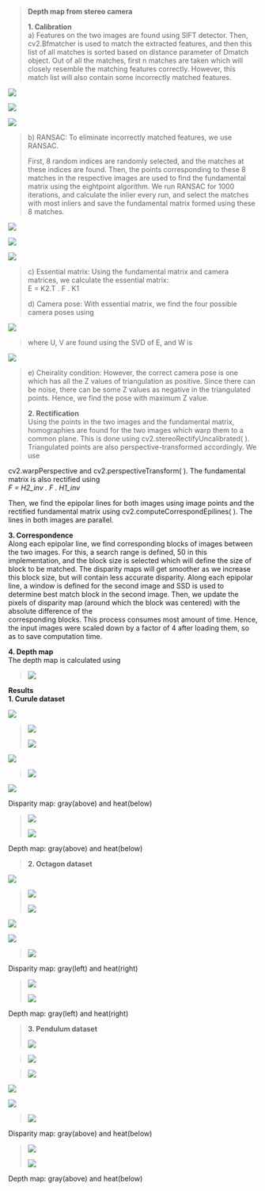 > **Depth map from stereo camera**
> 
>
> **1. Calibration**\
> a) Features on the two images are found using SIFT detector. Then,\
> cv2.Bfmatcher is used to match the extracted features, and then this
> list of all matches is sorted based on distance parameter of Dmatch
> object. Out of all the matches, first n matches are taken which will
> closely resemble the matching features correctly. However, this match
> list will also contain some incorrectly matched features.

![](vertopal_fc3120865ac9415693acbe037064620c/media/image1.png)

![](vertopal_fc3120865ac9415693acbe037064620c/media/image2.png)

![](vertopal_fc3120865ac9415693acbe037064620c/media/image3.png)

> b\) RANSAC: To eliminate incorrectly matched features, we use RANSAC.
>
> First, 8 random indices are randomly selected, and the matches at
> these indices are found. Then, the points corresponding to these 8
> matches in the respective images are used to find the fundamental
> matrix using the eightpoint algorithm. We run RANSAC for 1000
> iterations, and calculate the inlier every run, and select the matches
> with most inliers and save the fundamental matrix formed using these 8
> matches.

![](vertopal_fc3120865ac9415693acbe037064620c/media/image4.png)

![](vertopal_fc3120865ac9415693acbe037064620c/media/image5.png)

![](vertopal_fc3120865ac9415693acbe037064620c/media/image6.png)

> c\) Essential matrix: Using the fundamental matrix and camera
> matrices, we calculate the essential matrix:\
> E = K2.T . F . K1
>
> d\) Camera pose: With essential matrix, we find the four possible
> camera poses using

![](vertopal_fc3120865ac9415693acbe037064620c/media/image7.png)

> where U, V are found using the SVD of E, and W is

![](vertopal_fc3120865ac9415693acbe037064620c/media/image8.png)

> e\) Cheirality condition: However, the correct camera pose is one
> which has all the Z values of triangulation as positive. Since there
> can be noise, there can be some Z values as negative in the
> triangulated points. Hence, we find the pose with maximum Z value.
>
> **2. Rectification**\
> Using the points in the two images and the fundamental matrix,\
> homographies are found for the two images which warp them to a common
> plane. This is done using cv2.stereoRectifyUncalibrated( ).
> Triangulated points are also perspective-transformed accordingly. We
> use

cv2.warpPerspective and cv2.perspectiveTransform( ). The fundamental
matrix is also rectified using\
*F = H2_inv . F . H1_inv*

Then, we find the epipolar lines for both images using image points and
the rectified fundamental matrix using cv2.computeCorrespondEpilines( ).
The lines in both images are parallel.

**3. Correspondence**\
Along each epipolar line, we find corresponding blocks of images between
the two images. For this, a search range is defined, 50 in this
implementation, and the block size is selected which will define the
size of block to be matched. The disparity maps will get smoother as we
increase this block size, but will contain less accurate disparity.
Along each epipolar line, a window is defined for the second image and
SSD is used to determine best match block in the second image. Then, we
update the pixels of disparity map (around which the block was centered)
with the absolute difference of the\
corresponding blocks. This process consumes most amount of time. Hence,
the input images were scaled down by a factor of 4 after loading them,
so as to save computation time.

**4. Depth map**\
The depth map is calculated using

> ![](vertopal_fc3120865ac9415693acbe037064620c/media/image9.png)

**Results**\
**1. Curule dataset**

![](vertopal_fc3120865ac9415693acbe037064620c/media/image10.png)

> ![](vertopal_fc3120865ac9415693acbe037064620c/media/image11.png)
>
> ![](vertopal_fc3120865ac9415693acbe037064620c/media/image12.png)

![](vertopal_fc3120865ac9415693acbe037064620c/media/image13.png)

> ![](vertopal_fc3120865ac9415693acbe037064620c/media/image14.png)

![](vertopal_fc3120865ac9415693acbe037064620c/media/image15.png)

Disparity map: gray(above) and heat(below)

> ![](vertopal_fc3120865ac9415693acbe037064620c/media/image16.png)
>
> ![](vertopal_fc3120865ac9415693acbe037064620c/media/image17.png)

Depth map: gray(above) and heat(below)

> **2. Octagon dataset**

![](vertopal_fc3120865ac9415693acbe037064620c/media/image18.png)

> ![](vertopal_fc3120865ac9415693acbe037064620c/media/image19.png)
>
> ![](vertopal_fc3120865ac9415693acbe037064620c/media/image20.png)

![](vertopal_fc3120865ac9415693acbe037064620c/media/image21.png)

![](vertopal_fc3120865ac9415693acbe037064620c/media/image22.png)

> ![](vertopal_fc3120865ac9415693acbe037064620c/media/image23.png)

Disparity map: gray(left) and heat(right)

> ![](vertopal_fc3120865ac9415693acbe037064620c/media/image24.png)
>
> ![](vertopal_fc3120865ac9415693acbe037064620c/media/image25.png)

Depth map: gray(left) and heat(right)

> **3. Pendulum dataset**
>
> ![](vertopal_fc3120865ac9415693acbe037064620c/media/image26.png)

> ![](vertopal_fc3120865ac9415693acbe037064620c/media/image27.png)

> ![](vertopal_fc3120865ac9415693acbe037064620c/media/image28.png)

![](vertopal_fc3120865ac9415693acbe037064620c/media/image29.png)

![](vertopal_fc3120865ac9415693acbe037064620c/media/image30.png)

> ![](vertopal_fc3120865ac9415693acbe037064620c/media/image31.png)

Disparity map: gray(above) and heat(below)

> ![](vertopal_fc3120865ac9415693acbe037064620c/media/image32.png)
>
> ![](vertopal_fc3120865ac9415693acbe037064620c/media/image33.png)

Depth map: gray(above) and heat(below)
